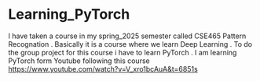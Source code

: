 # Learning_PyTorch

I have taken a course in my spring_2025 semester called CSE465 Pattern Recognation . Basically it is a course where we learn Deep Learning .
To do the group project for this course i have to learn PyTorch .
I am learning PyTorch form Youtube following this course https://www.youtube.com/watch?v=V_xro1bcAuA&t=6851s
